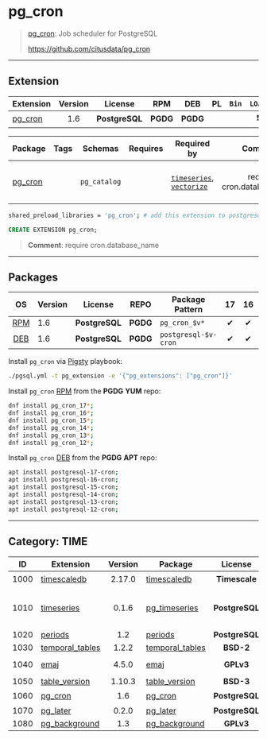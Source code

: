 # pg_cron


> [pg_cron](https://github.com/citusdata/pg_cron): Job scheduler for PostgreSQL
>
> https://github.com/citusdata/pg_cron


-------


## Extension


| Extension | Version | License | RPM | DEB | PL | `Bin` | `LOAD` | `DYLIB` | `DDL` | `TRUST` | `RELOC` |
|-----------|:-------:|:-------:|:---:|:---:|:--:|:-----:|:------:|:-------:|:-----:|:-------:|:-------:|
| [pg_cron](https://github.com/citusdata/pg_cron) | 1.6 | **<span class="tcblue">PostgreSQL</span>** | **<span class="tccyan">PGDG</span>** | **<span class="tccyan">PGDG</span>** |  |  | <span class="tcred">❗</span> | <span class="tcblue">✔</span> | <span class="tcblue">✔</span> | <span class="tcwarn">✘</span> | <span class="tcwarn">✘</span> |



| Package | Tags | Schemas | Requires | Required by | Comment | Description |
|---------|------|---------|----------|-------------|:-------:|-------------|
| [pg_cron](/pg_cron) |  | `pg_catalog` |  | [`timeseries`](/timeseries), [`vectorize`](/vectorize) | require cron.database_name | Job scheduler for PostgreSQL |



```bash
shared_preload_libraries = 'pg_cron'; # add this extension to postgresql.conf
```



```sql
CREATE EXTENSION pg_cron;
```
> **Comment**: require cron.database_name
-----------


## Packages


| OS | Version | License | REPO | Package Pattern | 17 | 16 | 15 | 14 | 13 | 12 | Dependency |
|:--:|---------|:-------:|:----:|-----------------|:--:|:--:|:--:|:--:|:--:|:--:|------------|
| [RPM](/rpm) | 1.6 | **<span class="tcblue">PostgreSQL</span>** | **<span class="tccyan">PGDG</span>** | `pg_cron_$v*` | <span class="tcblue">✔</span> | <span class="tcblue">✔</span> | <span class="tcblue">✔</span> | <span class="tcblue">✔</span> | <span class="tcblue">✔</span> | <span class="tcblue">✔</span> |  |
| [DEB](/deb) | 1.6 | **<span class="tcblue">PostgreSQL</span>** | **<span class="tccyan">PGDG</span>** | `postgresql-$v-cron` | <span class="tcblue">✔</span> | <span class="tcblue">✔</span> | <span class="tcblue">✔</span> | <span class="tcblue">✔</span> | <span class="tcblue">✔</span> | <span class="tcblue">✔</span> |  |



Install `pg_cron` via [Pigsty](https://pigsty.cc/docs/pgext/usage/install/) playbook:

```bash
./pgsql.yml -t pg_extension -e '{"pg_extensions": ["pg_cron"]}'
```


Install `pg_cron` [RPM](/rpm) from the **<span class="tccyan">PGDG</span>** **YUM** repo:

```bash
dnf install pg_cron_17*;
dnf install pg_cron_16*;
dnf install pg_cron_15*;
dnf install pg_cron_14*;
dnf install pg_cron_13*;
dnf install pg_cron_12*;
```


Install `pg_cron` [DEB](/deb) from the **<span class="tccyan">PGDG</span>** **APT** repo:

```bash
apt install postgresql-17-cron;
apt install postgresql-16-cron;
apt install postgresql-15-cron;
apt install postgresql-14-cron;
apt install postgresql-13-cron;
apt install postgresql-12-cron;
```


-----------


## Category: TIME


| ID | Extension | Version | Package | License | RPM | DEB | PL | Tags | Schemas | Requires | `LOAD` | `DYLIB` | `DDL` | `TRUST` | `RELOC` |
|:--:|-----------|:-------:|---------|:-------:|:---:|:---:|:--:|------|---------|----------|:------:|:-------:|:-----:|:-------:|:-------:|
| 1000 | [timescaledb](/timescaledb) | 2.17.0 | [timescaledb](/timescaledb) | **<span class="tcwarn">Timescale</span>** | **<span class="tcwarn">TIMESCALE</span>** | **<span class="tcwarn">TIMESCALE</span>** | `C` |  |  |  | <span class="tcred">❗</span> | <span class="tcblue">✔</span> | <span class="tcblue">✔</span> | <span class="tcwarn">✘</span> | <span class="tcblue">✔</span> |
| 1010 | [timeseries](/timeseries) | 0.1.6 | [pg_timeseries](/timeseries) | **<span class="tcblue">PostgreSQL</span>** | **<span class="tcwarn">PIGSTY</span>** | **<span class="tcwarn">PIGSTY</span>** | `SQL` |  |  | [`columnar`](columnar), [`pg_cron`](pg_cron), [`pg_ivm`](pg_ivm), [`pg_partman`](pg_partman) |  | <span class="tcwarn">✘</span> | <span class="tcblue">✔</span> | <span class="tcwarn">✘</span> | <span class="tcwarn">✘</span> |
| 1020 | [periods](/periods) | 1.2 | [periods](/periods) | **<span class="tcblue">PostgreSQL</span>** | **<span class="tccyan">PGDG</span>** | **<span class="tccyan">PGDG</span>** | `C` |  |  | [`btree_gist`](btree_gist) |  | <span class="tcblue">✔</span> | <span class="tcblue">✔</span> | <span class="tcwarn">✘</span> | <span class="tcwarn">✘</span> |
| 1030 | [temporal_tables](/temporal_tables) | 1.2.2 | [temporal_tables](/temporal_tables) | **<span class="tcblue">BSD-2</span>** | **<span class="tcwarn">PIGSTY</span>** | **<span class="tcwarn">PIGSTY</span>** |  |  |  |  |  | <span class="tcblue">✔</span> | <span class="tcblue">✔</span> | <span class="tcwarn">✘</span> | <span class="tcblue">✔</span> |
| 1040 | [emaj](/emaj) | 4.5.0 | [emaj](/emaj) | **<span class="tcwarn">GPLv3</span>** | **<span class="tccyan">PGDG</span>** | **<span class="tcwarn">PIGSTY</span>** |  |  | `emaj` | [`dblink`](dblink), [`btree_gist`](btree_gist) |  | <span class="tcblue">✔</span> | <span class="tcblue">✔</span> | <span class="tcwarn">✘</span> | <span class="tcwarn">✘</span> |
| 1050 | [table_version](/table_version) | 1.10.3 | [table_version](/table_version) | **<span class="tcblue">BSD-3</span>** | **<span class="tccyan">PGDG</span>** | **<span class="tcwarn">PIGSTY</span>** |  |  | `table_version` | [`plpgsql`](plpgsql) |  | <span class="tcblue">✔</span> | <span class="tcblue">✔</span> | <span class="tcwarn">✘</span> | <span class="tcwarn">✘</span> |
| 1060 | [pg_cron](/pg_cron) | 1.6 | [pg_cron](/pg_cron) | **<span class="tcblue">PostgreSQL</span>** | **<span class="tccyan">PGDG</span>** | **<span class="tccyan">PGDG</span>** |  |  | `pg_catalog` |  | <span class="tcred">❗</span> | <span class="tcblue">✔</span> | <span class="tcblue">✔</span> | <span class="tcwarn">✘</span> | <span class="tcwarn">✘</span> |
| 1070 | [pg_later](/pg_later) | 0.2.0 | [pg_later](/pg_later) | **<span class="tcblue">PostgreSQL</span>** | **<span class="tcwarn">PIGSTY</span>** | **<span class="tcwarn">PIGSTY</span>** | `Rust` | `pgrx` | `pglater` | [`pgmq`](pgmq) |  | <span class="tcblue">✔</span> | <span class="tcblue">✔</span> | <span class="tcwarn">✘</span> | <span class="tcwarn">✘</span> |
| 1080 | [pg_background](/pg_background) | 1.3 | [pg_background](/pg_background) | **<span class="tcwarn">GPLv3</span>** | **<span class="tccyan">PGDG</span>** | **<span class="tcwarn">PIGSTY</span>** |  |  |  |  |  | <span class="tcblue">✔</span> | <span class="tcblue">✔</span> | <span class="tcwarn">✘</span> | <span class="tcblue">✔</span> |



